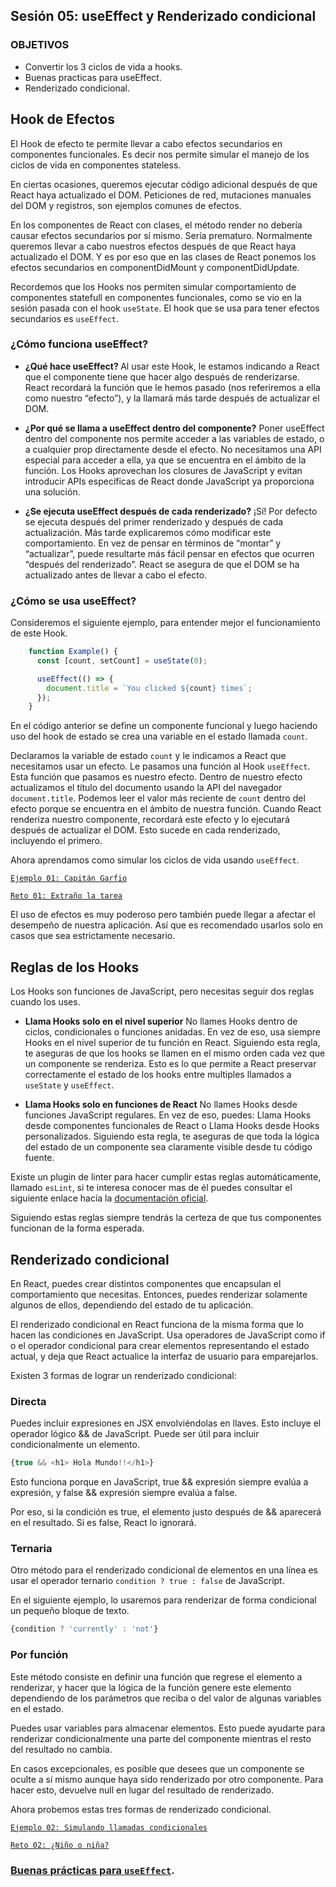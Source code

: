 ## Sesión 05: useEffect y Renderizado condicional

### OBJETIVOS
- Convertir los 3 ciclos de vida a hooks.
- Buenas practicas para useEffect.
- Renderizado condicional.


## Hook de Efectos

El Hook de efecto te permite llevar a cabo efectos secundarios en componentes funcionales. Es decir nos permite simular el manejo de los ciclos de vida en componentes stateless.

En ciertas ocasiones, queremos ejecutar código adicional después de que React haya actualizado el DOM. Peticiones de red, mutaciones manuales del DOM y registros, son ejemplos comunes de efectos.

En los componentes de React con clases, el método render no debería causar efectos secundarios por sí mismo. Sería prematuro. Normalmente queremos llevar a cabo nuestros efectos después de que React haya actualizado el DOM. Y es por eso que en las clases de React ponemos los efectos secundarios en componentDidMount y componentDidUpdate.

Recordemos que los Hooks nos permiten simular comportamiento de componentes statefull en componentes funcionales, como se vio en la sesión pasada con el hook `useState`. El hook que se usa para tener efectos secundarios es `useEffect`.

### ¿Cómo funciona useEffect? 

- <b>¿Qué hace useEffect? </b> Al usar este Hook, le estamos indicando a React que el componente tiene que hacer algo después de renderizarse. React recordará la función que le hemos pasado (nos referiremos a ella como nuestro “efecto”), y la llamará más tarde después de actualizar el DOM. 

- <b>¿Por qué se llama a useEffect dentro del componente?</b> Poner useEffect dentro del componente nos permite acceder a las variables de estado, o a cualquier prop directamente desde el efecto. No necesitamos una API especial para acceder a ella, ya que se encuentra en el ámbito de la función. Los Hooks aprovechan los closures de JavaScript y evitan introducir APIs específicas de React donde JavaScript ya proporciona una solución.

- <b>¿Se ejecuta useEffect después de cada renderizado?</b> ¡Sí! Por defecto se ejecuta después del primer renderizado y después de cada actualización. Más tarde explicaremos cómo modificar este comportamiento. En vez de pensar en términos de “montar” y “actualizar”, puede resultarte más fácil pensar en efectos que ocurren “después del renderizado”. React se asegura de que el DOM se ha actualizado antes de llevar a cabo el efecto.

### ¿Cómo se usa useEffect? 

Consideremos el siguiente ejemplo, para entender mejor el funcionamiento de este Hook. 

````javascript
	function Example() {
	  const [count, setCount] = useState(0);

	  useEffect(() => {
	    document.title = `You clicked ${count} times`;
	  });
	}
```` 

En el código anterior se define un componente funcional y luego haciendo uso del hook de estado se crea una variable en el estado llamada `count`.

Declaramos la variable de estado `count` y le indicamos a React que necesitamos usar un efecto. Le pasamos una función al Hook `useEffect`. Esta función que pasamos es nuestro efecto. Dentro de nuestro efecto actualizamos el título del documento usando la API del navegador `document.title`. Podemos leer el valor más reciente de `count` dentro del efecto porque se encuentra en el ámbito de nuestra función. Cuando React renderiza nuestro componente, recordará este efecto y lo ejecutará después de actualizar el DOM. Esto sucede en cada renderizado, incluyendo el primero.

Ahora aprendamos como simular los ciclos de vida usando `useEffect`.

[`Ejemplo 01: Capitán Garfio`](Ejemplo-01/Readme.md)

[`Reto 01: Extraño la tarea`](Reto-01/Readme.md)

El uso de efectos es muy poderoso pero también puede llegar a afectar el desempeño de nuestra aplicación. Así que es recomendado usarlos solo en casos que sea estrictamente necesario.


## Reglas de los Hooks

Los Hooks son funciones de JavaScript, pero necesitas seguir dos reglas cuando los uses.

- <b>Llama Hooks solo en el nivel superior</b> No llames Hooks dentro de ciclos, condicionales o funciones anidadas. En vez de eso, usa siempre Hooks en el nivel superior de tu función en React. Siguiendo esta regla, te aseguras de que los hooks se llamen en el mismo orden cada vez que un componente se renderiza. Esto es lo que permite a React preservar correctamente el estado de los hooks entre multiples llamados a `useState` y `useEffect`.

- <b>Llama Hooks solo en funciones de React</b> No llames Hooks desde funciones JavaScript regulares. En vez de eso, puedes: Llama Hooks desde componentes funcionales de React o Llama Hooks desde Hooks personalizados. Siguiendo esta regla, te aseguras de que toda la lógica del estado de un componente sea claramente visible desde tu código fuente.

Existe un  plugin de linter para hacer cumplir estas reglas automáticamente, llamado `esLint`, si te interesa conocer mas de él puedes consultar el siguiente enlace hacía la [documentación oficial](https://www.npmjs.com/package/eslint-plugin-react-hooks).

Siguiendo estas reglas siempre tendrás la certeza de que tus componentes funcionan de la forma esperada.


## Renderizado condicional

En React, puedes crear distintos componentes que encapsulan el comportamiento que necesitas. Entonces, puedes renderizar solamente algunos de ellos, dependiendo del estado de tu aplicación.

El renderizado condicional en React funciona de la misma forma que lo hacen las condiciones en JavaScript. Usa operadores de JavaScript como if o el operador condicional para crear elementos representando el estado actual, y deja que React actualice la interfaz de usuario para emparejarlos. 

Existen 3 formas de lograr un renderizado condicional:

### Directa 

Puedes incluir expresiones en JSX envolviéndolas en llaves. Esto incluye el operador lógico && de JavaScript. Puede ser útil para incluir condicionalmente un elemento.

````javascript
{true && <h1> Hola Mundo!!</h1>}
````
Esto funciona porque en JavaScript, true && expresión siempre evalúa a expresión, y false && expresión siempre evalúa a false.

Por eso, si la condición es true, el elemento justo después de && aparecerá en el resultado. Si es false, React lo ignorará.

### Ternaria 

Otro método para el renderizado condicional de elementos en una línea es usar el operador ternario `condition ? true : false` de JavaScript.

En el siguiente ejemplo, lo usaremos para renderizar de forma condicional un pequeño bloque de texto.

````javascript
{condition ? 'currently' : 'not'}
````
### Por función

Este método consiste en definir una función que regrese el elemento a renderizar, y hacer que la lógica de la función genere este elemento dependiendo de los parámetros que reciba o del valor de algunas variables en el estado.

Puedes usar variables para almacenar elementos. Esto puede ayudarte para renderizar condicionalmente una parte del componente mientras el resto del resultado no cambia.

En casos excepcionales, es posible que desees que un componente se oculte a sí mismo aunque haya sido renderizado por otro componente. Para hacer esto, devuelve null en lugar del resultado de renderizado.



Ahora probemos estas tres formas de renderizado condicional. 

[`Ejemplo 02: Simulando llamadas condicionales`](Ejemplo-01/Readme.md)

[`Reto 02: ¿Niño o niña?`](Reto-01/Readme.md)

<!-- #### ORGANIZACION DE LA CLASE
- componentDidMount a hook.
- componentWillUnmount a hook.
- componentDidUpdate a hook.
- Buenas prácticas.
- 3 maneras de renderizado condicional. -->

### [Buenas prácticas para `useEffect`](../BuenasPracticas/useEffect/Readme.md).
